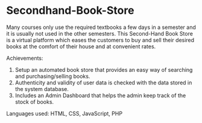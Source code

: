 # Secondhand-Book-Store
Many courses only use the required textbooks a few days in a semester and it is usually not used in the other semesters. 
This Second-Hand Book Store is a virtual platform which eases the customers to buy and sell their desired books at the comfort of their house and at convenient rates.

Achievements:
1. Setup an automated book store that provides an easy way of searching and purchasing/selling books. 
2. Authenticity and validity of user data is checked with the data stored in the system database. 
3. Includes an Admin Dashboard that helps the admin keep track of the stock of books.

Languages used: 
 HTML, CSS, JavaScript, PHP
